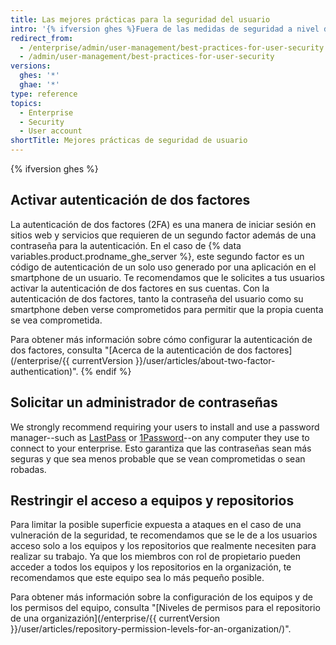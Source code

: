 ```yaml
---
title: Las mejores prácticas para la seguridad del usuario
intro: '{% ifversion ghes %}Fuera de las medidas de seguridad a nivel de la instancia (SSL, aislamiento de subdominios, configurar un cortafuegos) que puede implementar un administrador de sitio, hay {% else %}Hay {% endif %}pasos que tus usuarios pueden llevar a cabo para ayudarte a proteger tu empresa.'
redirect_from:
  - /enterprise/admin/user-management/best-practices-for-user-security
  - /admin/user-management/best-practices-for-user-security
versions:
  ghes: '*'
  ghae: '*'
type: reference
topics:
  - Enterprise
  - Security
  - User account
shortTitle: Mejores prácticas de seguridad de usuario
---
```


{% ifversion ghes %}
## Activar autenticación de dos factores

La autenticación de dos factores (2FA) es una manera de iniciar sesión en sitios web y servicios que requieren de un segundo factor además de una contraseña para la autenticación. En el caso de {% data variables.product.prodname_ghe_server %}, este segundo factor es un código de autenticación de un solo uso generado por una aplicación en el smartphone de un usuario. Te recomendamos que le solicites a tus usuarios activar la autenticación de dos factores en sus cuentas. Con la autenticación de dos factores, tanto la contraseña del usuario como su smartphone deben verse comprometidos para permitir que la propia cuenta se vea comprometida.

Para obtener más información sobre cómo configurar la autenticación de dos factores, consulta "[Acerca de la autenticación de dos factores](/enterprise/{{ currentVersion }}/user/articles/about-two-factor-authentication)".
{% endif %}

## Solicitar un administrador de contraseñas

We strongly recommend requiring your users to install and use a password manager--such as [LastPass](https://lastpass.com/) or [1Password](https://1password.com/)--on any computer they use to connect to your enterprise. Esto garantiza que las contraseñas sean más seguras y que sea menos probable que se vean comprometidas o sean robadas.

## Restringir el acceso a equipos y repositorios

Para limitar la posible superficie expuesta a ataques en el caso de una vulneración de la seguridad, te recomendamos que se le de a los usuarios acceso solo a los equipos y los repositorios que realmente necesiten para realizar su trabajo. Ya que los miembros con rol de propietario pueden acceder a todos los equipos y los repositorios en la organización, te recomendamos que este equipo sea lo más pequeño posible.

Para obtener más información sobre la configuración de los equipos y de los permisos del equipo, consulta "[Niveles de permisos para el repositorio de una organizazión](/enterprise/{{ currentVersion }}/user/articles/repository-permission-levels-for-an-organization/)".
